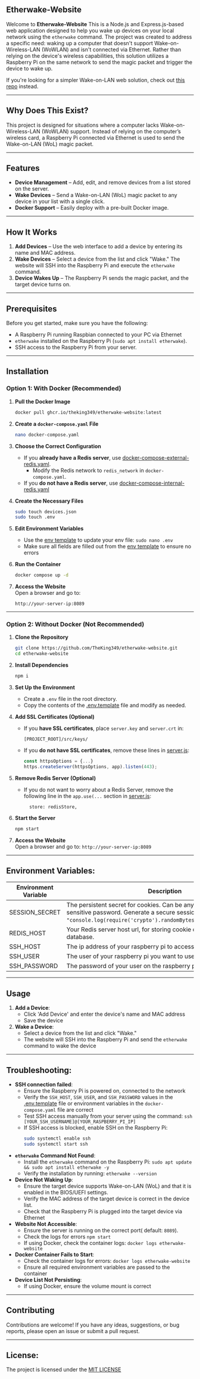 ## Etherwake-Website
Welcome to **Etherwake-Website** This is a Node.js and Express.js-based web application designed to help you wake up devices on your local network using the ```etherwake``` command.
The project was created to address a specific need: waking up a computer that doesn't support Wake-on-Wireless-LAN (WoWLAN) and isn't connected via Ethernet. Rather than relying on the device's wireless capabilities, this solution utilizes a Raspberry Pi on the same network to send the magic packet and trigger the device to wake up.

If you're looking for a simpler Wake-on-LAN web solution, check out [this repo](https://github.com/sameerdhoot/wolweb) instead.

---
## Why Does This Exist?
This project is designed for situations where a computer lacks Wake-on-Wireless-LAN (WoWLAN) support. Instead of relying on the computer’s wireless card, a Raspberry Pi connected via Ethernet is used to send the Wake-on-LAN (WoL) magic packet.

---
## Features
- **Device Management** – Add, edit, and remove devices from a list stored on the server.
- **Wake Devices** – Send a Wake-on-LAN (WoL) magic packet to any device in your list with a single click.
- **Docker Support** – Easily deploy with a pre-built Docker image.

---
## How It Works
1. **Add Devices** – Use the web interface to add a device by entering its name and MAC address.
2. **Wake Devices** – Select a device from the list and click "Wake." The website will SSH into the Raspberry Pi and execute the `etherwake` command.
3. **Device Wakes Up** – The Raspberry Pi sends the magic packet, and the target device turns on.

---
## Prerequisites
Before you get started, make sure you have the following:
- A Raspberry Pi running Raspbian connected to your PC via Ethernet
- ```etherwake``` installed on the Raspberry Pi (```sudo apt install etherwake```).
- SSH access to the Raspberry Pi from your server.

---
## Installation

### **Option 1: With Docker (Recommended)**
1. **Pull the Docker Image**
   ```sh
   docker pull ghcr.io/theking349/etherwake-website:latest
   ```
2. **Create a `docker-compose.yaml` File**
   ```sh
   nano docker-compose.yaml
   ```
3. **Choose the Correct Configuration**
    - If you **already have a Redis server**, use [docker-compose-external-redis.yaml](./docker-compose-external-redis.yaml).
        - Modify the Redis network to `redis_network` in `docker-compose.yaml`.
    - If you **do not have a Redis server**, use [docker-compose-internal-redis.yaml](./docker-compose-internal-redis.yaml)
  
4. **Create the Necessary Files**
   ```sh
   sudo touch devices.json
   sudo touch .env
   ```
5. **Edit Environment Variables**
    - Use the [env template](./.env.template) to update your env file: `sudo nano .env`
    - Make sure all fields are filled out from the [env template](./.env.template) to ensure no errors
6. **Run the Container**
   ```sh
   docker compose up -d
   ```
7. **Access the Website**  
   Open a browser and go to:
   ```
   http://your-server-ip:8089
   ```

---

### **Option 2: Without Docker (Not Recommended)**

1. **Clone the Repository**
   ```sh
   git clone https://github.com/TheKing349/etherwake-website.git
   cd etherwake-website
   ```
2. **Install Dependencies**
   ```sh
   npm i
   ```
3. **Set Up the Environment**
    - Create a `.env` file in the root directory.
    - Copy the contents of the [.env.template](./.env.template) file and modify as needed.

4. **Add SSL Certificates (Optional)**
    - If you **have SSL certificates**, place `server.key` and `server.crt` in:
      ```
      [PROJECT_ROOT]/src/keys/
      ```
    - If you **do not have SSL certificates**, remove these lines in [server.js](./src/server.js):
      ```js
      const httpsOptions = {...}
      https.createServer(httpsOptions, app).listen(443);
      ```
5. **Remove Redis Server (Optional)**
    - If you do not want to worry about a Redis Server, remove the following line in the `app.use(...` section in [server.js](./src/server.js):
      ```
        store: redisStore,
      ```

6. **Start the Server**
   ```sh
   npm start
   ```
7. **Access the Website**  
   Open a browser and go to:  `http://your-server-ip:8089`

---
## Environment Variables:
| Environment Variable | Description                                                                                                                                                                                                     | Example Value                                                                                                                    |
|----------------------|-----------------------------------------------------------------------------------------------------------------------------------------------------------------------------------------------------------------|----------------------------------------------------------------------------------------------------------------------------------|
| SESSION_SECRET       | The persistent secret for cookies. Can be any string, but treat it as a sensitive password. Generate a secure session secret using: `node -e "console.log(require('crypto').randomBytes(64).toString('hex'))"`. | d6c5b740aaa13b6baee86699eb20e247e86151ab37afceadaa8898a9891645972be1fbe5c181afab096618d86d997a6849aa127c5728873c9347812f033e1399 |
| REDIS_HOST           | Your Redis server host url, for storing cookie data in a secure database.                                                                                                                                       | redis://default:password@ip-address:6379                                                                                         |
| SSH_HOST             | The ip address of your raspberry pi to access ssh                                                                                                                                                               | 192.168.1.123                                                                                                                    |
| SSH_USER             | The user of your raspberry pi you want to use                                                                                                                                                                   | username                                                                                                                         |
| SSH_PASSWORD         | The password of your user on the raspberry pi                                                                                                                                                                   | superS3cretPassw0rd                                                                                                              |

---
## Usage
1. **Add a Device**:
    - Click 'Add Device' and enter the device's name and MAC address
    - Save the device
2. **Wake a Device**:
    - Select a device from the list and click "Wake."
    - The website will SSH into the Raspberry Pi and send the ```etherwake``` command to wake the device

---
## Troubleshooting:
- **SSH connection failed**:
    - Ensure the Raspberry Pi is powered on, connected to the network
    - Verify the ```SSH_HOST```, ```SSH_USER```,  and ```SSH_PASSWORD``` values in the [.env.template](./.env.template) file or environment variables in the `docker-compose.yaml` file are correct
    - Test SSH access manually from your server using the command: `ssh [YOUR_SSH_USERNAME]@[YOUR_RASPBERRY_PI_IP]`
    - If SSH access is blocked, enable SSH on the Raspberry Pi:
      ```sh
      sudo systemctl enable ssh
      sudo systemctl start ssh
      ```
- **`etherwake` Command Not Found**:
    - Install the `etherwake` command on the Raspberry Pi: `sudo apt update && sudo apt install etherwake -y`
    - Verify the installation by running: `etherwake --version`
- **Device Not Waking Up**:
    - Ensure the target device supports Wake-on-LAN (WoL) and that it is enabled in the BIOS/UEFI settings.
    - Verify the MAC address of the target device is correct in the device list.
    - Check that the Raspberry Pi is plugged into the target device via Ethernet
- **Website Not Accessible**:
    - Ensure the server is running on the correct port( default: `8089`).
    - Check the logs for errors `npm start`
    - If using Docker, check the container logs: `docker logs etherwake-website`
- **Docker Container Fails to Start**:
    - Check the container logs for errors: `docker logs etherwake-website`
    - Ensure all required environment variables are passed to the container
- **Device List Not Persisting**:
    - If using Docker, ensure the volume mount is correct

---
## Contributing
Contributions are welcome! If you have any ideas, suggestions, or bug reports, please open an issue or submit a pull request.

---
## License:
The project is licensed under the [MIT LICENSE](./LICENSE)